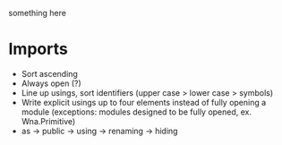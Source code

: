 something here

# Imports

* Sort ascending
* Always open (?)
* Line up usings, sort identifiers (upper case > lower case > symbols)
* Write explicit usings up to four elements instead of fully opening a module (exceptions: modules designed to be fully opened, ex. Wna.Primitive)
* as -> public -> using -> renaming -> hiding